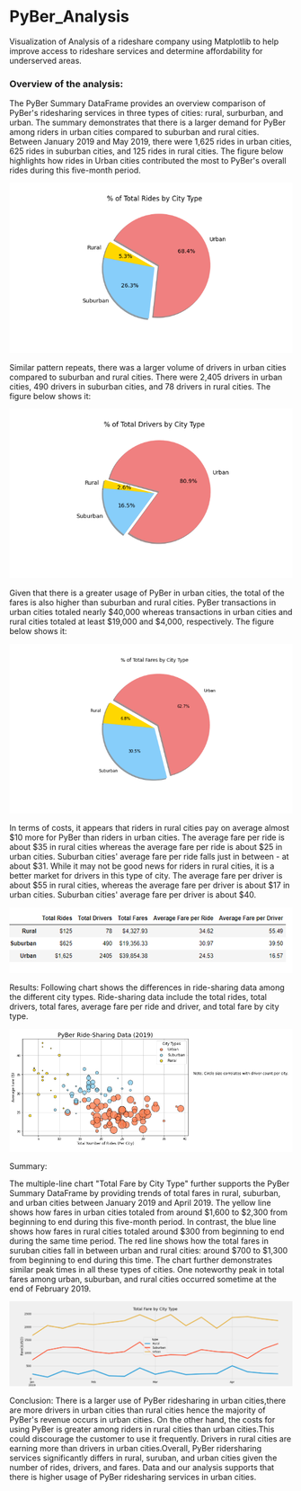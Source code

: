 # PyBer_Analysis
Visualization of Analysis of a rideshare company using Matplotlib to help improve access to rideshare services and determine affordability for underserved areas.

### Overview of the analysis:

The PyBer Summary DataFrame provides an overview comparison of PyBer's ridesharing services in three types of cities: rural, surburban, and urban. The summary demonstrates that there is a larger demand for PyBer among riders in urban cities compared to suburban and rural cities. Between January 2019 and May 2019, there were 1,625 rides in urban cities, 625 rides in suburban cities, and 125 rides in rural cities. The figure below highlights how rides in Urban cities contributed the most to PyBer's overall rides during this five-month period.

![alt_text](https://github.com/RGK73/PyBer_Analysis/blob/main/analysis/Fig6.png)

Similar pattern repeats, there was a larger volume of drivers in urban cities compared to suburban and rural cities. There were 2,405 drivers in urban cities, 490 drivers in suburban cities, and 78 drivers in rural cities. The figure below shows it:

![alt_text](https://github.com/RGK73/PyBer_Analysis/blob/main/analysis/Fig7.png)

Given that there is a greater usage of PyBer in urban cities, the total of the fares is also higher than suburban and rural cities. PyBer transactions in urban cities totaled nearly $40,000 whereas transactions in urban cities and rural cities totaled at least $19,000 and $4,000, respectively. The figure below shows it:

![alt_text](https://github.com/RGK73/PyBer_Analysis/blob/main/analysis/Fig5.png)

In terms of costs, it appears that riders in rural cities pay on average almost $10 more for PyBer than riders in urban cities. The average fare per ride is about $35 in rural cities whereas the average fare per ride is about $25 in urban cities. Suburban cities' average fare per ride falls just in between - at about $31. While it may not be good news for riders in rural cities, it is a better market for drivers in this type of city. The average fare per driver is about $55 in rural cities, whereas the average fare per driver is about $17 in urban cities. Suburban cities' average fare per driver is about $40.

![alt_text](https://github.com/RGK73/PyBer_Analysis/blob/main/analysis/Pyber%20Summary.png)

Results:
Following chart shows the differences in ride-sharing data among the different city types. Ride-sharing data include the total rides, total drivers, total fares, average fare per ride and driver, and total fare by city type.

![alt_text](https://github.com/RGK73/PyBer_Analysis/blob/main/analysis/scatterplot%20Pyber.png)

Summary:

The multiple-line chart "Total Fare by City Type" further supports the PyBer Summary DataFrame by providing trends of total fares in rural, suburban, and urban cities between January 2019 and April 2019. The yellow line shows how fares in urban cities totaled from around $1,600 to $2,300 from beginning to end during this five-month period. In contrast, the blue line shows how fares in rural cities totaled around $300 from beginning to end during the same time period. The red line shows how the total fares in suruban cities fall in between urban and rural cities: around $700 to $1,300 from beginning to end during this time. The chart further demonstrates similar peak times in all these types of cities. One noteworthy peak in total fares among urban, suburban, and rural cities occurred sometime at the end of February 2019.

![alt_text](https://github.com/RGK73/PyBer_Analysis/blob/main/analysis/Fig8.png)

Conclusion:
There is a larger use of PyBer ridesharing in urban cities,there are more drivers in urban cities than rural cities hence the majority of PyBer's revenue occurs in urban cities.
On the other hand, the costs for using PyBer is greater among riders in rural cities than urban cities.This could discourage the customer to use it frequently.
Drivers in rural cities are earning more than drivers in urban cities.Overall, PyBer ridersharing services significantly differs in rural, suruban, and urban cities given the number of rides, drivers, and fares. Data and our analysis supports that there is higher usage of PyBer ridesharing services in urban cities.
